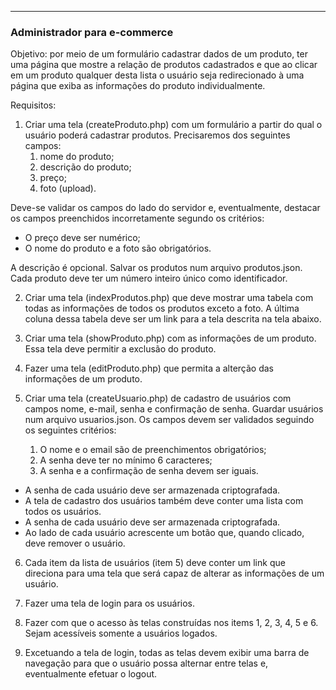 ***
### Administrador para e-commerce
Objetivo: por meio de um formulário cadastrar dados de um produto, ter uma página que mostre a relação de produtos cadastrados e que ao clicar em um produto qualquer desta lista o usuário seja redirecionado à uma página que exiba as informações do produto individualmente.

Requisitos:

1. Criar uma tela (createProduto.php) com um formulário a partir do qual o usuário poderá cadastrar produtos. Precisaremos dos seguintes campos:
   1. nome do produto;
   1. descrição do produto;
   1. preço;
   1. foto (upload).

Deve-se validar os campos do lado do servidor e, eventualmente, destacar os campos preenchidos incorretamente segundo os critérios:

* O preço deve ser numérico;
* O nome do produto e a foto são obrigatórios.

A descrição é opcional. Salvar os produtos num arquivo produtos.json. Cada produto deve ter um número inteiro único como identificador.

2. Criar uma tela (indexProdutos.php) que deve mostrar uma tabela com todas as informações de todos os produtos exceto a foto. A última coluna dessa tabela deve ser um link para a tela descrita na tela abaixo.

3. Criar uma tela (showProduto.php) com as informações de um produto. Essa tela deve permitir a exclusão do produto.

4. Fazer uma tela (editProduto.php) que permita a alterção das informações de um produto.

5. Criar uma tela (createUsuario.php) de cadastro de usuários com campos nome, e-mail, senha e confirmação de senha. Guardar usuários num arquivo usuarios.json. Os campos devem ser validados seguindo os seguintes critérios:
   1. O nome e o email são de preenchimentos obrigatórios;
   1. A senha deve ter no mínimo 6 caracteres;   
   1. A senha e a confirmação de senha devem ser iguais.
   
* A senha de cada usuário deve ser armazenada criptografada.
* A tela de cadastro dos usuários também deve conter uma lista com todos os usuários.
* A senha de cada usuário deve ser armazenada criptografada.
* Ao lado de cada usuário acrescente um botão que, quando clicado, deve remover o usuário.

6. Cada item da lista de usuários (item 5) deve conter um link que direciona para uma tela que será capaz de alterar as informações de um usuário.

7. Fazer uma tela de login para os usuários.

8. Fazer com que o acesso às telas construídas nos items 1, 2, 3, 4, 5 e 6. Sejam acessíveis somente a usuários logados.

9. Excetuando a tela de login, todas as telas devem exibir uma barra de navegação para que o usuário possa alternar entre telas e, eventualmente efetuar o logout.
